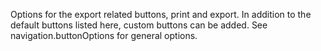 Options for the export related buttons, print and export. In addition
to the default buttons listed here, custom buttons can be added.
See navigation.buttonOptions for general
options.